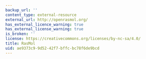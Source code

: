 ```yaml
---
backup_url: ''
content_type: external-resource
external_url: http://openrasmol.org/
has_external_licence_warning: true
has_external_license_warning: true
is_broken: ''
license: https://creativecommons.org/licenses/by-nc-sa/4.0/
title: RasMol
uid: ae9373c9-9d52-42f7-bffc-bc78f6de9bcd
---
```

